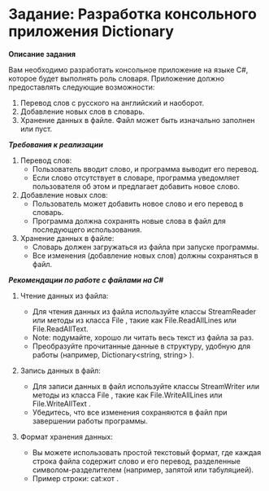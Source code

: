 # Задание: Разработка консольного приложения Dictionary

**Описание задания**

Вам необходимо разработать консольное приложение на языке C#, которое будет выполнять роль словаря. Приложение должно предоставлять следующие возможности:

1. Перевод слов с русского на английский и наоборот.
2. Добавление новых слов в словарь.
3. Хранение данных в файле. Файл может быть изначально заполнен или пуст.

**_Требования к реализации_**

1. Перевод слов:
   - Пользователь вводит слово, и программа выводит его перевод.
   - Если слово отсутствует в словаре, программа уведомляет пользователя об этом и предлагает добавить новое слово.
2. Добавление новых слов:
   - Пользователь может добавить новое слово и его перевод в словарь.
   - Программа должна сохранять новые слова в файл для последующего использования.
3. Хранение данных в файле:
   - Словарь должен загружаться из файла при запуске программы.
   - Все изменения (добавление новых слов) должны сохраняться в файл.

**_Рекомендации по работе с файлами на C#_**

1. Чтение данных из файла:

   - Для чтения данных из файла используйте классы StreamReader или методы из класса File , такие как File.ReadAllLines или File.ReadAllText.
   - Note: подумайте, хорошо ли читать весь текст из файла за раз.
   - Преобразуйте прочитанные данные в структуру, удобную для работы (например, Dictionary<string, string> ).

2. Запись данных в файл:
   - Для записи данных в файл используйте классы StreamWriter или методы из класса File , такие как File.WriteAllLines или File.WriteAllText .
   - Убедитесь, что все изменения сохраняются в файл при завершении работы программы.
3. Формат хранения данных:
   - Вы можете использовать простой текстовый формат, где каждая строка файла содержит слово и его перевод, разделенные символом-разделителем (например, запятой или табуляцией).
   - Пример строки: cat:кот .
